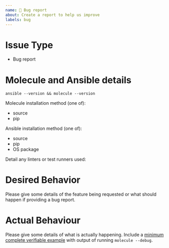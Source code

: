 ```yaml
---
name: 🐛 Bug report
about: Create a report to help us improve
labels: bug
---
```

<!--- Verify first that your issue is not already reported on GitHub -->
<!--- Please also check https://molecule.readthedocs.io/en/latest/faq.html --->
<!--- Please use https://groups.google.com/forum/#!forum/molecule-users for usage questions -->

# Issue Type

- Bug report

# Molecule and Ansible details

```
ansible --version && molecule --version
```

Molecule installation method (one of):

- source
- pip

Ansible installation method (one of):

- source
- pip
- OS package

Detail any linters or test runners used:

# Desired Behavior

Please give some details of the feature being requested or what
should happen if providing a bug report.

# Actual Behaviour

Please give some details of what is actually happening.
Include a [minimum complete verifiable example](https://stackoverflow.com/help/mcve) with
output of running `molecule --debug`.
